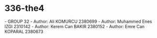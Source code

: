 # 336-the4

 *-* GROUP 32
 *-* Author: Ali KOMURCU              2380699
 *-* Author: Muhammed Enes IZGI       2310142
 *-* Author: Kerem Can BAKIR          2380152
 *-* Author: Emre Can KOPARAL         2380673

